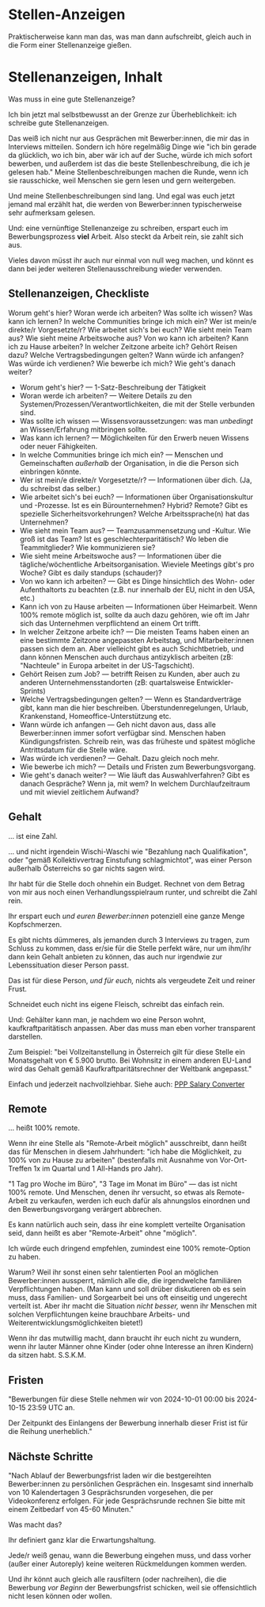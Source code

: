 # Stellen-Anzeigen

<!-- Note -->
Praktischerweise kann man das, was man dann aufschreibt, gleich auch in die Form einer Stellenanzeige gießen.


# Stellenanzeigen, Inhalt <!-- .element class="hidden" -->

Was muss in eine gute Stellenanzeige?

<!-- Note -->
Ich bin jetzt mal selbstbewusst an der Grenze zur Überheblichkeit: ich schreibe gute Stellenanzeigen.

Das weiß ich nicht nur aus Gesprächen mit Bewerber:innen, die mir das in Interviews mitteilen.
Sondern ich höre regelmäßig Dinge wie "ich bin gerade da glücklich, wo ich bin, aber wär ich auf der Suche, würde ich mich sofort bewerben, und außerdem ist das die beste Stellenbeschreibung, die ich je gelesen hab."
Meine Stellenbeschreibungen machen die Runde, wenn ich sie rausschicke, weil Menschen sie gern lesen und gern weitergeben.

Und meine Stellenbeschreibungen sind lang.
Und egal was euch jetzt jemand mal erzählt hat, die werden von Bewerber:innen typischerweise sehr aufmerksam gelesen.

Und: eine vernünftige Stellenanzeige zu schreiben, erspart euch im Bewerbungsprozess **viel** Arbeit.
Also steckt da Arbeit rein, sie zahlt sich aus.

Vieles davon müsst ihr auch nur einmal von null weg machen, und könnt es dann bei jeder weiteren Stellenausschreibung wieder verwenden.


<!-- .slide: data-timing="300" -->
## Stellenanzeigen, Checkliste <!-- .element class="hidden" -->

<span class="fragment fade-in-then-semi-out">Worum geht's hier?</span>
<span class="fragment fade-in-then-semi-out">Woran werde ich arbeiten?</span>
<span class="fragment fade-in-then-semi-out">Was sollte ich wissen?</span>
<span class="fragment fade-in-then-semi-out">Was kann ich lernen?</span>
<span class="fragment fade-in-then-semi-out">In welche Communities bringe ich mich ein?</span>
<span class="fragment fade-in-then-semi-out">Wer ist mein/e direkte/r Vorgesetzte/r?</span>
<span class="fragment fade-in-then-semi-out">Wie arbeitet sich's bei euch?</span>
<span class="fragment fade-in-then-semi-out">Wie sieht mein Team aus?</span>
<span class="fragment fade-in-then-semi-out">Wie sieht meine Arbeitswoche aus?</span>
<span class="fragment fade-in-then-semi-out">Von wo kann ich arbeiten?</span>
<span class="fragment fade-in-then-semi-out">Kann ich zu Hause arbeiten?</span>
<span class="fragment fade-in-then-semi-out">In welcher Zeitzone arbeite ich?</span>
<span class="fragment fade-in-then-semi-out">Gehört Reisen dazu?</span>
<span class="fragment fade-in-then-semi-out">Welche Vertragsbedingungen gelten?</span>
<span class="fragment fade-in-then-semi-out">Wann würde ich anfangen?</span>
<span class="fragment fade-in-then-semi-out">Was würde ich verdienen?</span>
<span class="fragment fade-in-then-semi-out">Wie bewerbe ich mich?</span>
<span class="fragment fade-in-then-semi-out">Wie geht's danach weiter?</span>

<!-- Note -->
* Worum geht's hier? — 1-Satz-Beschreibung der Tätigkeit
* Woran werde ich arbeiten? — Weitere Details zu den Systemen/Prozessen/Verantwortlichkeiten, die mit der Stelle verbunden sind.
* Was sollte ich wissen — Wissensvoraussetzungen: was man *unbedingt* an Wissen/Erfahrung mitbringen sollte.
* Was kann ich lernen? — Möglichkeiten für den Erwerb neuen Wissens oder neuer Fähigkeiten.
* In welche Communities bringe ich mich ein? — Menschen und Gemeinschaften *außerhalb* der Organisation, in die die Person sich einbringen könnte.
* Wer ist mein/e direkte/r Vorgesetzte/r? — Informationen über dich. (Ja, du schreibst das selber.)
* Wie arbeitet sich's bei euch? — Informationen über Organisationskultur und -Prozesse. Ist es ein Bürounternehmen? Hybrid? Remote? Gibt es spezielle Sicherheitsvorkehrungen? Welche Arbeitssprache(n) hat das Unternehmen?
* Wie sieht mein Team aus? — Teamzusammensetzung und -Kultur. Wie groß ist das Team? Ist es geschlechterparitätisch? Wo leben die Teammitglieder? Wie kommunizieren sie?
* Wie sieht meine Arbeitswoche aus? — Informationen über die tägliche/wöchentliche Arbeitsorganisation. Wieviele Meetings gibt's pro Woche? Gibt es daily standups (schauder)?
* Von wo kann ich arbeiten? — Gibt es Dinge hinsichtlich des Wohn- oder Aufenthaltorts zu beachten (z.B. nur innerhalb der EU, nicht in den USA, etc.)
* Kann ich von zu Hause arbeiten — Informationen über Heimarbeit. Wenn 100% remote möglich ist, sollte da auch dazu gehören, wie oft im Jahr sich das Unternehmen verpflichtend an einem Ort trifft.
* In welcher Zeitzone arbeite ich? — Die meisten Teams haben einen an eine bestimmte Zeitzone angepassten Arbeitstag, und Mitarbeiter:innen passen sich dem an. Aber vielleicht gibt es auch Schichtbetrieb, und dann können Menschen auch durchaus antizyklisch arbeiten (zB: "Nachteule" in Europa arbeitet in der US-Tagschicht).
* Gehört Reisen zum Job? — betrifft Reisen zu Kunden, aber auch zu anderen Unternehmensstandorten (zB: quartalsweise Entwickler-Sprints)
* Welche Vertragsbedingungen gelten? — Wenn es Standardverträge gibt, kann man die hier beschreiben. Überstundenregelungen, Urlaub, Krankenstand, Homeoffice-Unterstützung etc.
* Wann würde ich anfangen — Geh nicht davon aus, dass alle Bewerber:innen immer sofort verfügbar sind. Menschen haben Kündigungsfristen. Schreib rein, was das früheste und spätest mögliche Antrittsdatum für die Stelle wäre.
* Was würde ich verdienen? — Gehalt. Dazu gleich noch mehr.
* Wie bewerbe ich mich? — Details und Fristen zum Bewerbungsvorgang.
* Wie geht's danach weiter? — Wie läuft das Auswahlverfahren? Gibt es danach Gespräche? Wenn ja, mit wem? In welchem Durchlaufzeitraum und mit wieviel zeitlichem Aufwand?


## Gehalt

... ist eine Zahl.

<!-- Note -->
... und nicht irgendein Wischi-Waschi wie "Bezahlung nach Qualifikation", oder "gemäß Kollektivvertrag Einstufung schlagmichtot", was einer Person außerhalb Österreichs so gar nichts sagen wird.

Ihr habt für die Stelle doch ohnehin ein Budget.
Rechnet von dem Betrag von mir aus noch einen Verhandlungsspielraum runter, und schreibt die Zahl rein.

Ihr erspart euch *und euren Bewerber:innen* potenziell eine ganze Menge Kopfschmerzen.

Es gibt nichts dümmeres, als jemanden durch 3 Interviews zu tragen, zum Schluss zu kommen, dass er/sie für die Stelle perfekt wäre, nur um ihm/ihr dann kein Gehalt anbieten zu können, das auch nur irgendwie zur Lebenssituation dieser Person passt.

Das ist für diese Person, *und für euch,* nichts als vergeudete Zeit und reiner Frust.

Schneidet euch nicht ins eigene Fleisch, schreibt das einfach rein.

Und: Gehälter kann man, je nachdem wo eine Person wohnt, kaufkraftparitätisch anpassen.
Aber das muss man eben vorher transparent darstellen.

Zum Beispiel: "bei Vollzeitanstellung in Österreich gilt für diese Stelle ein Monatsgehalt von € 5.900 brutto. Bei Wohnsitz in einem anderen EU-Land wird das Gehalt gemäß Kaufkraftparitätsrechner der Weltbank angepasst."

Einfach und jederzeit nachvollziehbar. Siehe auch: [PPP Salary Converter](https://www.chrislross.com/PPPConverter/)


## Remote

... heißt 100% remote.

<!-- Note -->
Wenn ihr eine Stelle als "Remote-Arbeit möglich" ausschreibt, dann heißt das für Menschen in diesem Jahrhundert: "ich habe die Möglichkeit, zu 100% von zu Hause zu arbeiten" (bestenfalls mit Ausnahme von Vor-Ort-Treffen 1x im Quartal und 1 All-Hands pro Jahr).

"1 Tag pro Woche im Büro", "3 Tage im Monat im Büro" — das ist nicht 100% remote.
Und Menschen, denen ihr versucht, so etwas als Remote-Arbeit zu verkaufen, werden ich euch dafür als ahnungslos einordnen und den Bewerbungsvorgang verärgert abbrechen.

Es kann natürlich auch sein, dass ihr eine komplett verteilte Organisation seid, dann heißt es aber "Remote-Arbeit" ohne "möglich".

Ich würde euch dringend empfehlen, zumindest eine 100% remote-Option zu haben.

Warum? Weil ihr sonst einen sehr talentierten Pool an möglichen Bewerber:innen aussperrt, nämlich alle die, die irgendwelche familiären Verpflichtungen haben.
(Man kann und soll drüber diskutieren ob es sein muss, dass Familien- und Sorgearbeit bei uns oft einseitig und ungerecht verteilt ist.
Aber ihr macht die Situation *nicht besser,* wenn ihr Menschen mit solchen Verpflichtungen keine brauchbare Arbeits- und Weiterentwicklungsmöglichkeiten bietet!)

Wenn ihr das mutwillig macht, dann braucht ihr euch nicht zu wundern, wenn ihr lauter Männer ohne Kinder (oder ohne Interesse an ihren Kindern) da sitzen habt.
S.S.K.M.


## Fristen

<!-- Note -->
"Bewerbungen für diese Stelle nehmen wir von 2024-10-01 00:00 bis 2024-10-15 23:59 UTC an.

Der Zeitpunkt des Einlangens der Bewerbung innerhalb dieser Frist ist für die Reihung unerheblich."


## Nächste Schritte

<!-- Note -->
"Nach Ablauf der Bewerbungsfrist laden wir die bestgereihten Bewerber:innen zu persönlichen Gesprächen ein.
Insgesamt sind innerhalb von 10 Kalendertagen 3 Gesprächsrunden vorgesehen, die per Videokonferenz erfolgen.
Für jede Gesprächsrunde rechnen Sie bitte mit einem Zeitbedarf von 45-60 Minuten."

Was macht das?

Ihr definiert ganz klar die Erwartungshaltung.

Jede/r weiß genau, wann die Bewerbung eingehen muss, und dass vorher (außer einer Autoreply) keine weiteren Rückmeldungen kommen werden.

Und ihr könnt auch gleich alle rausfiltern (oder nachreihen), die die Bewerbung *vor Beginn* der Bewerbungsfrist schicken, weil sie offensichtlich nicht lesen können oder wollen.
